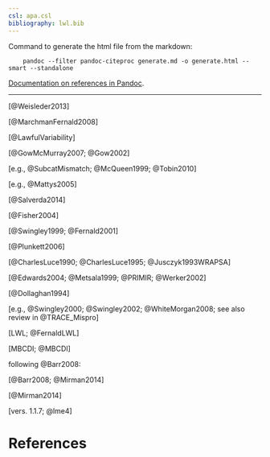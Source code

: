 ```yaml
---
csl: apa.csl
bibliography: lwl.bib
---
```


Command to generate the html file from the markdown:

```
    pandoc --filter pandoc-citeproc generate.md -o generate.html --smart --standalone 
```

[Documentation on references in Pandoc](http://johnmacfarlane.net/pandoc/README.html#citations).

***

[@Weisleder2013]

[@MarchmanFernald2008]

[@LawfulVariability]

[@GowMcMurray2007; @Gow2002]

[e.g., @SubcatMismatch; @McQueen1999; @Tobin2010]

[e.g., @Mattys2005]

[@Salverda2014]

[@Fisher2004]

[@Swingley1999; @Fernald2001]

[@Plunkett2006]

[@CharlesLuce1990; @CharlesLuce1995; @Jusczyk1993WRAPSA]

[@Edwards2004; @Metsala1999; @PRIMIR; @Werker2002]

[@Dollaghan1994]

[e.g., @Swingley2000; @Swingley2002; @WhiteMorgan2008; see also review in @TRACE_Mispro]



[LWL; @FernaldLWL]

[MBCDI; @MBCDI]

following @Barr2008:

[@Barr2008; @Mirman2014]

[@Mirman2014]

[vers. 1.1.7; @lme4]

# References
